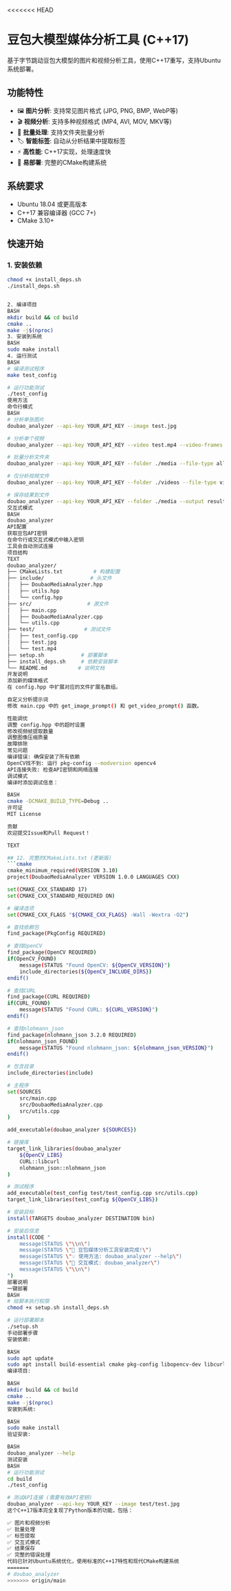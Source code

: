 <<<<<<< HEAD
# 豆包大模型媒体分析工具 (C++17)

基于字节跳动豆包大模型的图片和视频分析工具，使用C++17重写，支持Ubuntu系统部署。

## 功能特性

- 🖼️ **图片分析**: 支持常见图片格式 (JPG, PNG, BMP, WebP等)
- 🎬 **视频分析**: 支持多种视频格式 (MP4, AVI, MOV, MKV等)
- 📁 **批量处理**: 支持文件夹批量分析
- 🏷️ **智能标签**: 自动从分析结果中提取标签
- ⚡ **高性能**: C++17实现，处理速度快
- 🔧 **易部署**: 完整的CMake构建系统

## 系统要求

- Ubuntu 18.04 或更高版本
- C++17 兼容编译器 (GCC 7+)
- CMake 3.10+

## 快速开始

### 1. 安装依赖
```bash
chmod +x install_deps.sh
./install_deps.sh


2. 编译项目
BASH
mkdir build && cd build
cmake ..
make -j$(nproc)
3. 安装到系统
BASH
sudo make install
4. 运行测试
BASH
# 编译测试程序
make test_config

# 运行功能测试
./test_config
使用方法
命令行模式
BASH
# 分析单张图片
doubao_analyzer --api-key YOUR_API_KEY --image test.jpg

# 分析单个视频
doubao_analyzer --api-key YOUR_API_KEY --video test.mp4 --video-frames 8

# 批量分析文件夹
doubao_analyzer --api-key YOUR_API_KEY --folder ./media --file-type all --max-files 10

# 仅分析视频文件
doubao_analyzer --api-key YOUR_API_KEY --folder ./videos --file-type video

# 保存结果到文件
doubao_analyzer --api-key YOUR_API_KEY --folder ./media --output results.json
交互式模式
BASH
doubao_analyzer
API配置
获取豆包API密钥
在命令行或交互式模式中输入密钥
工具会自动测试连接
项目结构
TEXT
doubao_analyzer/
├── CMakeLists.txt          # 构建配置
├── include/               # 头文件
│   ├── DoubaoMediaAnalyzer.hpp
│   ├── utils.hpp
│   └── config.hpp
├── src/                  # 源文件
│   ├── main.cpp
│   ├── DoubaoMediaAnalyzer.cpp
│   └── utils.cpp
├── test/                # 测试文件
│   ├── test_config.cpp
│   ├── test.jpg
│   └── test.mp4
├── setup.sh            # 部署脚本
├── install_deps.sh     # 依赖安装脚本
└── README.md          # 说明文档
开发说明
添加新的媒体格式
在 config.hpp 中扩展对应的文件扩展名数组。

自定义分析提示词
修改 main.cpp 中的 get_image_prompt() 和 get_video_prompt() 函数。

性能调优
调整 config.hpp 中的超时设置
修改视频帧提取数量
调整图像压缩质量
故障排除
常见问题
编译错误: 确保安装了所有依赖
OpenCV找不到: 运行 pkg-config --modversion opencv4
API连接失败: 检查API密钥和网络连接
调试模式
编译时添加调试信息：

BASH
cmake -DCMAKE_BUILD_TYPE=Debug ..
许可证
MIT License

贡献
欢迎提交Issue和Pull Request！

TEXT

## 12. 完整的CMakeLists.txt (更新版)
```cmake
cmake_minimum_required(VERSION 3.10)
project(DoubaoMediaAnalyzer VERSION 1.0.0 LANGUAGES CXX)

set(CMAKE_CXX_STANDARD 17)
set(CMAKE_CXX_STANDARD_REQUIRED ON)

# 编译选项
set(CMAKE_CXX_FLAGS "${CMAKE_CXX_FLAGS} -Wall -Wextra -O2")

# 查找依赖包
find_package(PkgConfig REQUIRED)

# 查找OpenCV
find_package(OpenCV REQUIRED)
if(OpenCV_FOUND)
    message(STATUS "Found OpenCV: ${OpenCV_VERSION}")
    include_directories(${OpenCV_INCLUDE_DIRS})
endif()

# 查找CURL
find_package(CURL REQUIRED)
if(CURL_FOUND)
    message(STATUS "Found CURL: ${CURL_VERSION}")
endif()

# 查找nlohmann_json
find_package(nlohmann_json 3.2.0 REQUIRED)
if(nlohmann_json_FOUND)
    message(STATUS "Found nlohmann_json: ${nlohmann_json_VERSION}")
endif()

# 包含目录
include_directories(include)

# 主程序
set(SOURCES
    src/main.cpp
    src/DoubaoMediaAnalyzer.cpp
    src/utils.cpp
)

add_executable(doubao_analyzer ${SOURCES})

# 链接库
target_link_libraries(doubao_analyzer 
    ${OpenCV_LIBS}
    CURL::libcurl
    nlohmann_json::nlohmann_json
)

# 测试程序
add_executable(test_config test/test_config.cpp src/utils.cpp)
target_link_libraries(test_config ${OpenCV_LIBS})

# 安装目标
install(TARGETS doubao_analyzer DESTINATION bin)

# 安装后信息
install(CODE "
    message(STATUS \"\\n\")
    message(STATUS \"🎉 豆包媒体分析工具安装完成!\")
    message(STATUS \"💡 使用方法: doubao_analyzer --help\")
    message(STATUS \"🔧 交互模式: doubao_analyzer\")
    message(STATUS \"\\n\")
")
部署说明
一键部署
BASH
# 给脚本执行权限
chmod +x setup.sh install_deps.sh

# 运行部署脚本
./setup.sh
手动部署步骤
安装依赖:

BASH
sudo apt update
sudo apt install build-essential cmake pkg-config libopencv-dev libcurl4-openssl-dev nlohmann-json3-dev
编译项目:

BASH
mkdir build && cd build
cmake ..
make -j$(nproc)
安装到系统:

BASH
sudo make install
验证安装:

BASH
doubao_analyzer --help
测试安装
BASH
# 运行功能测试
cd build
./test_config

# 测试API连接 (需要有效API密钥)
doubao_analyzer --api-key YOUR_KEY --image test/test.jpg
这个C++17版本完全复现了Python版本的功能，包括：

✅ 图片和视频分析
✅ 批量处理
✅ 标签提取
✅ 交互式模式
✅ 结果保存
✅ 完整的错误处理
代码已针对Ubuntu系统优化，使用标准的C++17特性和现代CMake构建系统
=======
# doubao_analyzer
>>>>>>> origin/main
